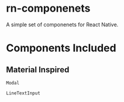 # rn-componenets
A simple set of componenets for React Native.

# Components Included

## Material Inspired

`Modal`

`LineTextInput`

